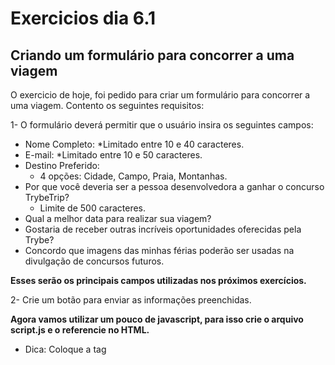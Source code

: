 # Exercicios dia 6.1 

## Criando um formulário para concorrer a uma viagem

O exercicio de hoje, foi pedido para criar um formulário para concorrer a uma viagem. Contento os seguintes requisitos:

1- O formulário deverá permitir que o usuário insira os seguintes campos:
* Nome Completo:
    *Limitado entre 10 e 40 caracteres.
* E-mail:
    *Limitado entre 10 e 50 caracteres.
* Destino Preferido:
    * 4 opções: Cidade, Campo, Praia, Montanhas.
* Por que você deveria ser a pessoa desenvolvedora a ganhar o concurso TrybeTrip?
    * Limite de 500 caracteres.
* Qual a melhor data para realizar sua viagem?
* Gostaria de receber outras incríveis oportunidades oferecidas pela Trybe?
* Concordo que imagens das minhas férias poderão ser usadas na divulgação de concursos futuros.
  
**Esses serão os principais campos utilizadas nos próximos exercícios.**
  
2- Crie um botão para enviar as informações preenchidas.

**Agora vamos utilizar um pouco de javascript, para isso crie o arquivo script.js e o referencie no HTML.**
* Dica: Coloque a tag <script> no final do seu body.
  
3- Interrompa o comportamento padrão do botão submit utilizando o método preventDefault() . Nossa amiga Carol Silva nos contou um pouco sobre como fazer isso, lembra?

4- Crie um botão que limpe as informações contidas nos campos;
